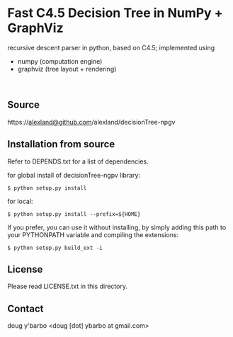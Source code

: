 Fast C4.5 Decision Tree in NumPy + GraphViz
=======================

recursive descent parser in python, based on C4.5; implemented using 
+ numpy (computation engine) 
+ graphviz (tree layout + rendering)
<br />

Source
------
https://alexland@github.com/alexland/decisionTree-npgv

Installation from source
------------------------
Refer to DEPENDS.txt for a list of dependencies.

for global install of decisionTree-ngpv library:

    $ python setup.py install

for local:

    $ python setup.py install --prefix=${HOME}

If you prefer, you can use it without installing, by simply adding
this path to your PYTHONPATH variable and compiling the extensions:

    $ python setup.py build_ext -i

License
-------
Please read LICENSE.txt in this directory.

Contact
-------
doug y'barbo <doug [dot] ybarbo at gmail.com>